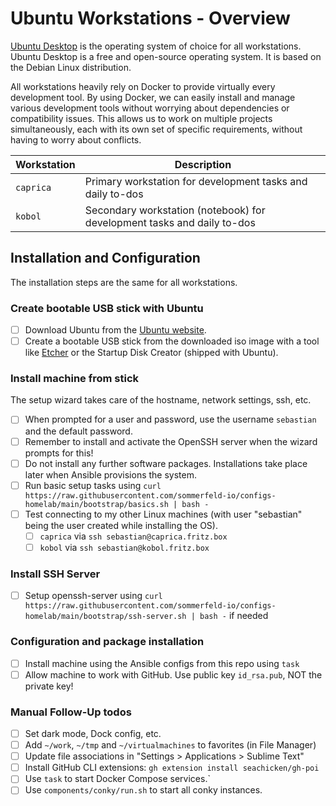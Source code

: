 # Ubuntu Workstations - Overview

[Ubuntu Desktop](https://ubuntu.com/download/desktop) is the operating system of choice for all workstations. Ubuntu Desktop is a free and open-source operating system. It is based on the Debian Linux distribution.

All workstations heavily rely on Docker to provide virtually every development tool. By using Docker, we can easily install and manage various development tools without worrying about dependencies or compatibility issues. This allows us to work on multiple projects simultaneously, each with its own set of specific requirements, without having to worry about conflicts.

| Workstation | Description                                                             |
| ----------- | ----------------------------------------------------------------------- |
| `caprica`   | Primary workstation for development tasks and daily to-dos              |
| `kobol`     | Secondary workstation (notebook) for development tasks and daily to-dos |

## Installation and Configuration

The installation steps are the same for all workstations.

### Create bootable USB stick with Ubuntu

- [ ] Download Ubuntu from the [Ubuntu website](https://ubuntu.com).
- [ ] Create a bootable USB stick from the downloaded iso image with a tool like [Etcher](https://www.balena.io/etcher) or the Startup Disk Creator (shipped with Ubuntu).

### Install machine from stick

The setup wizard takes care of the hostname, network settings, ssh, etc.

- [ ] When prompted for a user and password, use the username `sebastian` and the default password.
- [ ] Remember to install and activate the OpenSSH server when the wizard prompts for this!
- [ ] Do not install any further software packages. Installations take place later when Ansible provisions the system.
- [ ] Run basic setup tasks using `curl https://raw.githubusercontent.com/sommerfeld-io/configs-homelab/main/bootstrap/basics.sh | bash -`
- [ ] Test connecting to my other Linux machines (with user "sebastian" being the user created while installing the OS).
    - [ ] `caprica` via `ssh sebastian@caprica.fritz.box`
    - [ ] `kobol` via `ssh sebastian@kobol.fritz.box`

### Install SSH Server

- [ ] Setup openssh-server using `curl https://raw.githubusercontent.com/sommerfeld-io/configs-homelab/main/bootstrap/ssh-server.sh | bash -` if needed

### Configuration and package installation

- [ ] Install machine using the Ansible configs from this repo using `task`
- [ ] Allow machine to work with GitHub. Use public key `id_rsa.pub`, NOT the private key!

### Manual Follow-Up todos

- [ ] Set dark mode, Dock config, etc.
- [ ] Add `~/work`, `~/tmp` and `~/virtualmachines` to favorites (in File Manager)
- [ ] Update file associations in "Settings > Applications > Sublime Text"
- [ ] Install GitHub CLI extensions: `gh extension install seachicken/gh-poi`
- [ ] Use `task` to start Docker Compose services.`
- [ ] Use `components/conky/run.sh` to start all conky instances.
